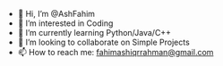 - 👋 Hi, I’m @AshFahim
- 👀 I’m interested in Coding
- 🌱 I’m currently learning Python/Java/C++
- 💞️ I’m looking to collaborate on Simple Projects
- 📫 How to reach me: fahimashiqrrahman@gmail.com

<!---
AshFahim/AshFahim is a ✨ special ✨ repository because its `README.md` (this file) appears on your GitHub profile.
You can click the Preview link to take a look at your changes.
--->
